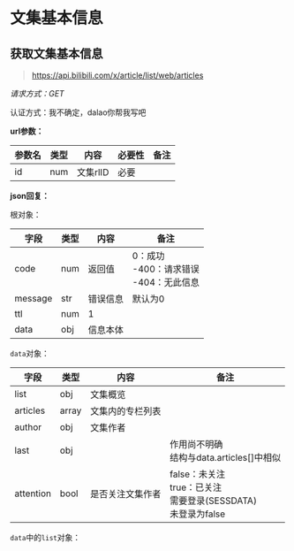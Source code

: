 # 文集基本信息

## 获取文集基本信息

> https://api.bilibili.com/x/article/list/web/articles

*请求方式：GET*

认证方式：我不确定，dalao你帮我写吧

**url参数：**

| 参数名 | 类型 | 内容     | 必要性 | 备注 |
| ------ | ---- | -------- | ------ | ---- |
| id     | num  | 文集rlID | 必要   |      |

**json回复：**

根对象：

| 字段    | 类型 | 内容     | 备注                                            |
| ------- | ---- | -------- | ----------------------------------------------- |
| code    | num  | 返回值   | 0：成功<br />-400：请求错误<br />-404：无此信息 |
| message | str  | 错误信息 | 默认为0                                         |
| ttl     | num  | 1        |                                                 |
| data    | obj  | 信息本体 |                                                 |

`data`对象：

| 字段      | 类型  | 内容             | 备注                                                                        |
| --------- | ----- | ---------------- | --------------------------------------------------------------------------- |
| list      | obj   | 文集概览         |                                                                             |
| articles  | array | 文集内的专栏列表 |                                                                             |
| author    | obj   | 文集作者         |                                                                             |
| last      | obj   |                  | 作用尚不明确<br />结构与data.articles[]中相似                               |
| attention | bool  | 是否关注文集作者 | false：未关注<br />true：已关注<br />需要登录(SESSDATA) <br />未登录为false |

`data`中的`list`对象：